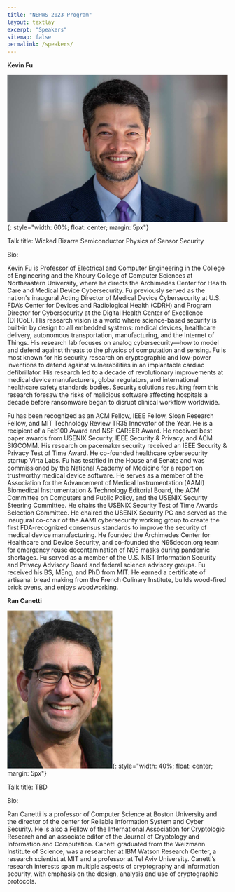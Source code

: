 ```yaml
---
title: "NEHWS 2023 Program"
layout: textlay
excerpt: "Speakers"
sitemap: false
permalink: /speakers/
---
```



**Kevin Fu**

![](../images/kevin-fu.jpg){: style="width: 60%; float: center; margin: 5px"}

Talk title: Wicked Bizarre Semiconductor Physics of Sensor Security

Bio:

Kevin Fu is Professor of Electrical and Computer Engineering in the College of Engineering and the Khoury College of Computer Sciences at Northeastern University, where he directs the Archimedes Center for Health Care and Medical Device Cybersecurity. Fu previously served as the nation's inaugural Acting Director of Medical Device Cybersecurity at U.S. FDA’s Center for Devices and Radiological Health (CDRH) and Program Director for Cybersecurity at the Digital Health Center of Excellence (DHCoE). His research vision is a world where science-based security is built-in by design to all embedded systems: medical devices, healthcare delivery, autonomous transportation, manufacturing, and the Internet of Things. His research lab focuses on analog cybersecurity—how to model and defend against threats to the physics of computation and sensing. Fu is most known for his security research on cryptographic and low-power inventions to defend against vulnerabilities in an implantable cardiac defibrillator. His research led to a decade of revolutionary improvements at medical device manufacturers, global regulators, and international healthcare safety standards bodies. Security solutions resulting from this research foresaw the risks of malicious software affecting hospitals a decade before ransomware began to disrupt clinical workflow worldwide. 

Fu has been recognized as an ACM Fellow, IEEE Fellow, Sloan Research Fellow, and MIT Technology Review TR35 Innovator of the Year. He is a recipient of a Feb100 Award and NSF CAREER Award. He received best paper awards from USENIX Security, IEEE Security & Privacy, and ACM SIGCOMM. His research on pacemaker security received an IEEE Security & Privacy Test of Time Award. He co-founded healthcare cybersecurity startup Virta Labs. Fu has testified in the House and Senate and was commissioned by the National Academy of Medicine for a report on trustworthy medical device software. He serves as a member of the Association for the Advancement of Medical Instrumentation (AAMI) Biomedical Instrumentation & Technology Editorial Board, the ACM Committee on Computers and Public Policy, and the USENIX Security Steering Committee. He chairs the USENIX Security Test of Time Awards Selection Committee. He chaired the USENIX Security PC and served as the inaugural co-chair of the AAMI cybersecurity working group to create the first FDA-recognized consensus standards to improve the security of medical device manufacturing. He founded the Archimedes Center for Healthcare and Device Security, and co-founded the N95decon.org team for emergency reuse decontamination of N95 masks during pandemic shortages. Fu served as a member of the U.S. NIST Information Security and Privacy Advisory Board and federal science advisory groups. Fu received his BS, MEng, and PhD from MIT. He earned a certificate of artisanal bread making from the French Culinary Institute, builds wood-fired brick ovens, and enjoys woodworking.

**Ran Canetti**

![](../images/ran-canetti.jpg){: style="width: 40%; float: center; margin: 5px"}

Talk title: TBD

Bio:

Ran Canetti is a professor of Computer Science at Boston University and the director of the center for Reliable Information System and Cyber Security. He is also a Fellow of the International Association for Cryptologic Research and an associate editor of the Journal of Cryptology and Information and Computation. Canetti graduated from the Weizmann Institute of Science, was a researcher at IBM Watson Research Center, a research scientist at MIT and a professor at Tel Aviv University. Canetti’s research interests span multiple aspects of cryptography and information security, with emphasis on the design, analysis and use of cryptographic protocols.


<BR>
<BR>



